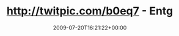 ---
retweeted: false
source: <a href="http://twitter.com" rel="nofollow">Twitter Web Client</a>
entities:
  hashtags: []
  symbols: []
  user_mentions: []
  urls: []
display_text_range:
- '0'
- '140'
favorite_count: '0'
id_str: '2740986905'
truncated: false
retweet_count: '0'
id: '2740986905'
created_at: Mon Jul 20 16:21:22 +0000 2009
favorited: false
full_text: http://twitpic.com/b0eq7 - Entgegen erster Annahmen, kann man mit Entsprechender
  Musikke und nem Motorboot aus dem Hafenbecken eine Circ ...
lang: de
tags:
- pesos:twitter
date: '2009-07-20T16:21:22+00:00'
src: https://twitter.com/bascht/status/2740986905
original_url: https://twitter.com/bascht/status/2740986905
type: twitter_tweet
text: http://twitpic.com/b0eq7 - Entgegen erster Annahmen, kann man mit Entsprechender
  Musikke und nem Motorboot aus dem Hafenbecken eine Circ ...
title: http://twitpic.com/b0eq7 - Entg

---